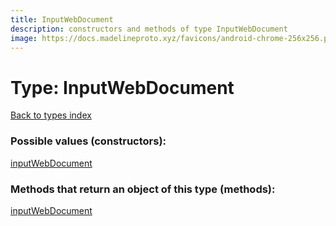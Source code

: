 ```yaml
---
title: InputWebDocument
description: constructors and methods of type InputWebDocument
image: https://docs.madelineproto.xyz/favicons/android-chrome-256x256.png
---
```

# Type: InputWebDocument
[Back to types index](index.md)



### Possible values (constructors):

[inputWebDocument](../constructors/inputWebDocument.md)  



### Methods that return an object of this type (methods):



[inputWebDocument](../constructors/inputWebDocument.md)  

